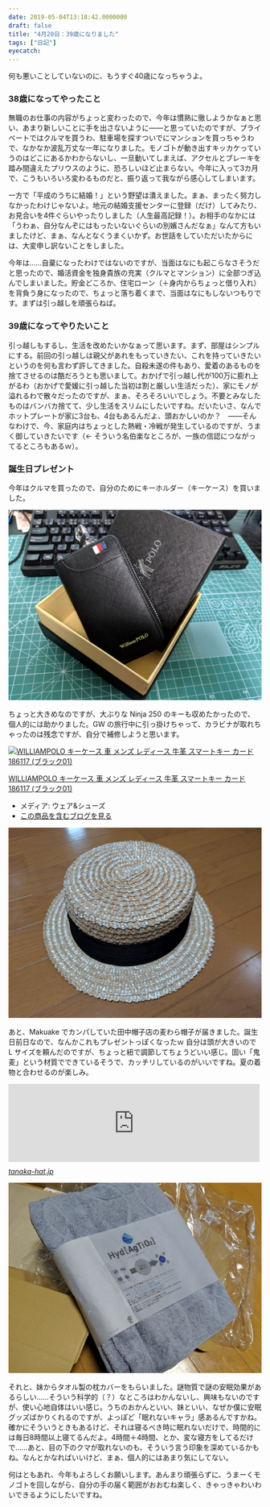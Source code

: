 ```yaml
---
date: 2019-05-04T13:18:42.0000000
draft: false
title: "4月20日：39歳になりました"
tags: ["日記"]
eyecatch: 
---
```

<p>何も悪いことしていないのに、もうすぐ40歳になっちゃうよ。</p>

<div class="section">
<h3>38歳になってやったこと</h3>
<p>無職のお仕事の内容がちょっと変わったので、今年は慣熟に徹しようかなぁと思い、あまり新しいことに手を出さないように――と思っていたのですが、プライベートではクルマを買うわ、駐車場を探すついでにマンションを買っちゃうわで、なかなか波乱万丈な一年になりました。モノゴトが動き出すキッカケっていうのはどこにあるかわからないし、一旦動いてしまえば、アクセルとブレーキを踏み間違えたプリウスのように、恐ろしいほど止まらない。今年に入って3カ月で、こうもいろいろ変わるものだと、振り返って我ながら感心してしまいます。</p><p>一方で「平成のうちに結婚！」という野望は潰えました。まぁ、まったく努力しなかったわけじゃないよ。地元の結婚支援センターに登録（だけ）してみたり、お見合いを4件ぐらいやったりしました（人生最高記録！）。お相手のなかには「うわぁ、自分なんぞにはもったいないぐらいの別嬪さんだなぁ」なんて方もいましたけど、まぁ、なんとなくうまくいかず。お世話をしていただいたからには、大変申し訳ないことをしました。</p><p>今年は……自棄になったわけではないのですが、当面はなにも起こらなさそうだと思ったので、婚活資金を独身貴族の充実（クルマとマンション）に全部つぎ込んでしまいました。貯金どころか、住宅ローン（＋身内からちょっと借り入れ）を背負う身になったので、ちょっと落ち着くまで、当面はなにもしないつもりです。まずは引っ越しを頑張らねば。</p>

</div>
<div class="section">
<h3>39歳になってやりたいこと</h3>
<p>引っ越しもするし、生活を改めたいかなぁって思います。まず、部屋はシンプルにする。前回の引っ越しは親父があれをもっていきたい、これを持っていきたいというのを何も言わず許してきました。自殺未遂の件もあり、愛着のあるものを捨てさせるのは酷だろうとも思いまして。おかげで引っ越し代が100万に膨れ上がるわ（おかげで愛媛に引っ越した当初は割と厳しい生活だった）、家にモノが溢れるわで散々だったのですが、まぁ、そろそろいいでしょう。不要とみなしたものはバンバカ捨てて、少し生活をスリムにしたいですね。だいたいさ、なんでホットプレートが家に3台も、4台もあるんだよ、頭おかしいのか？　――そんなわけで、今、家庭内はちょっとした熱戦・冷戦が発生しているのですが、うまく御していきたいです（← そういう名伯楽なところが、一族の信認につながってるところもあるｗ）。</p>

</div>
<div class="section">
<h3>誕生日プレゼント</h3>
<p>今年はクルマを買ったので、自分のためにキーホルダー（キーケース）を買いました。</p><p><span itemscope itemtype="http://schema.org/Photograph"><img src="20190504130407.png" alt="f:id:daruyanagi:20190504130407p:plain" title="f:id:daruyanagi:20190504130407p:plain" class="hatena-fotolife" itemprop="image"></span></p><p>ちょっと大きめなのですが、大ぶりな Ninja 250 のキーも収めたかったので、個人的には助かりました。GW の旅行中に引っ掛けちゃって、カラビナが取れちゃったのは残念ですが、自分で補修しようと思います。</p><p><div class="hatena-asin-detail"><a href="http://www.amazon.co.jp/exec/obidos/ASIN/B07FQJ95KF/bestylesnet-22/"><img src="https://images-fe.ssl-images-amazon.com/images/I/51BbYFSbggL._SL160_.jpg" class="hatena-asin-detail-image" alt="WILLIAMPOLO キーケース 車 メンズ レディース 牛革 スマートキー カード 186117 (ブラック01)" title="WILLIAMPOLO キーケース 車 メンズ レディース 牛革 スマートキー カード 186117 (ブラック01)"></a><div class="hatena-asin-detail-info"><p class="hatena-asin-detail-title"><a href="http://www.amazon.co.jp/exec/obidos/ASIN/B07FQJ95KF/bestylesnet-22/">WILLIAMPOLO キーケース 車 メンズ レディース 牛革 スマートキー カード 186117 (ブラック01)</a></p><ul><li><span class="hatena-asin-detail-label">メディア:</span> ウェア&シューズ</li><li><a href="http://d.hatena.ne.jp/asin/B07FQJ95KF/bestylesnet-22" target="_blank">この商品を含むブログを見る</a></li></ul></div><div class="hatena-asin-detail-foot"></div></div></p><p><span itemscope itemtype="http://schema.org/Photograph"><img src="20190504130556.png" alt="f:id:daruyanagi:20190504130556p:plain" title="f:id:daruyanagi:20190504130556p:plain" class="hatena-fotolife" itemprop="image"></span></p><p>あと、Makuake でカンパしていた田中帽子店の麦わら帽子が届きました。誕生日前日なので、なんかこれもプレゼントっぽくなったｗ 自分は頭が大きいので L サイズを頼んだのですが、ちょっと紐で調節してちょうどいい感じ。固い「鬼麦」という材質でできているそうで、カッチリしているのがいいですね。夏の着物と合わせるのが楽しみ。</p><p><iframe src="https://hatenablog-parts.com/embed?url=https%3A%2F%2Ftanaka-hat.jp%2F" title="麦わら帽子の田中帽子店：公式" class="embed-card embed-webcard" scrolling="no" frameborder="0" style="display: block; width: 100%; height: 155px; max-width: 500px; margin: 10px 0px;"></iframe><cite class="hatena-citation"><a href="https://tanaka-hat.jp/">tanaka-hat.jp</a></cite></p><p><span itemscope itemtype="http://schema.org/Photograph"><img src="20190504130812.png" alt="f:id:daruyanagi:20190504130812p:plain" title="f:id:daruyanagi:20190504130812p:plain" class="hatena-fotolife" itemprop="image"></span></p><p>それと、妹からタオル製の枕カバーをもらいました。謎物質で謎の安眠効果があるらしい……そういう科学的（？）なところはわかんないし、興味もないのですが、使い心地自体はいい感じ。うちのおかんといい、妹といい、なぜか僕に安眠グッズばかりくれるのですが、よっぽど「眠れないキャラ」感あるんですかね。確かにそういうときもあるけど、それは寝るべき時に眠れないだけで、時間的には毎日8時間以上寝てるんだよ。4時間＋4時間、とか、変な寝方をしてるだけで……あと、目の下のクマが取れないのも、そういう言う印象を深めているかもね。なんとかなればいいけど、まぁ、個人的にはあまり気にしてない。</p><p>何はともあれ、今年もよろしくお願いします。あんまり頑張らずに、うまーくモノゴトを回しながら、自分の手の届く範囲がおおむね楽しく、きゃっきゃわいわいできるようにしたいですね。</p>

</div>